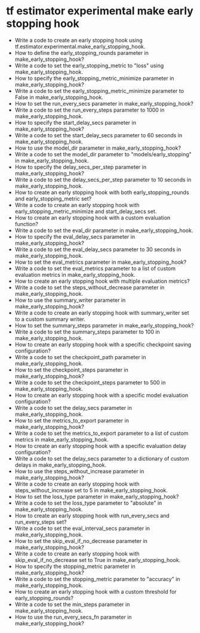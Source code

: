 # tf estimator experimental make early stopping hook

- Write a code to create an early stopping hook using tf.estimator.experimental.make_early_stopping_hook.
- How to define the early_stopping_rounds parameter in make_early_stopping_hook?
- Write a code to set the early_stopping_metric to "loss" using make_early_stopping_hook.
- How to specify the early_stopping_metric_minimize parameter in make_early_stopping_hook?
- Write a code to set the early_stopping_metric_minimize parameter to False in make_early_stopping_hook.
- How to set the run_every_secs parameter in make_early_stopping_hook?
- Write a code to set the run_every_steps parameter to 1000 in make_early_stopping_hook.
- How to specify the start_delay_secs parameter in make_early_stopping_hook?
- Write a code to set the start_delay_secs parameter to 60 seconds in make_early_stopping_hook.
- How to use the model_dir parameter in make_early_stopping_hook?
- Write a code to set the model_dir parameter to "models/early_stopping" in make_early_stopping_hook.
- How to specify the delay_secs_per_step parameter in make_early_stopping_hook?
- Write a code to set the delay_secs_per_step parameter to 10 seconds in make_early_stopping_hook.
- How to create an early stopping hook with both early_stopping_rounds and early_stopping_metric set?
- Write a code to create an early stopping hook with early_stopping_metric_minimize and start_delay_secs set.
- How to create an early stopping hook with a custom evaluation function?
- Write a code to set the eval_dir parameter in make_early_stopping_hook.
- How to specify the eval_delay_secs parameter in make_early_stopping_hook?
- Write a code to set the eval_delay_secs parameter to 30 seconds in make_early_stopping_hook.
- How to set the eval_metrics parameter in make_early_stopping_hook?
- Write a code to set the eval_metrics parameter to a list of custom evaluation metrics in make_early_stopping_hook.
- How to create an early stopping hook with multiple evaluation metrics?
- Write a code to set the steps_without_decrease parameter in make_early_stopping_hook.
- How to use the summary_writer parameter in make_early_stopping_hook?
- Write a code to create an early stopping hook with summary_writer set to a custom summary writer.
- How to set the summary_steps parameter in make_early_stopping_hook?
- Write a code to set the summary_steps parameter to 100 in make_early_stopping_hook.
- How to create an early stopping hook with a specific checkpoint saving configuration?
- Write a code to set the checkpoint_path parameter in make_early_stopping_hook.
- How to set the checkpoint_steps parameter in make_early_stopping_hook?
- Write a code to set the checkpoint_steps parameter to 500 in make_early_stopping_hook.
- How to create an early stopping hook with a specific model evaluation configuration?
- Write a code to set the delay_secs parameter in make_early_stopping_hook.
- How to set the metrics_to_export parameter in make_early_stopping_hook?
- Write a code to set the metrics_to_export parameter to a list of custom metrics in make_early_stopping_hook.
- How to create an early stopping hook with a specific evaluation delay configuration?
- Write a code to set the delay_secs parameter to a dictionary of custom delays in make_early_stopping_hook.
- How to use the steps_without_increase parameter in make_early_stopping_hook?
- Write a code to create an early stopping hook with steps_without_increase set to 5 in make_early_stopping_hook.
- How to set the loss_type parameter in make_early_stopping_hook?
- Write a code to set the loss_type parameter to "absolute" in make_early_stopping_hook.
- How to create an early stopping hook with run_every_secs and run_every_steps set?
- Write a code to set the eval_interval_secs parameter in make_early_stopping_hook.
- How to set the skip_eval_if_no_decrease parameter in make_early_stopping_hook?
- Write a code to create an early stopping hook with skip_eval_if_no_decrease set to True in make_early_stopping_hook.
- How to specify the stopping_metric parameter in make_early_stopping_hook?
- Write a code to set the stopping_metric parameter to "accuracy" in make_early_stopping_hook.
- How to create an early stopping hook with a custom threshold for early_stopping_rounds?
- Write a code to set the min_steps parameter in make_early_stopping_hook.
- How to use the run_every_secs_fn parameter in make_early_stopping_hook?